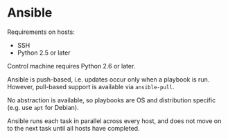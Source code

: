 # Ansible

Requirements on hosts:

 * SSH
 * Python 2.5 or later

Control machine requires Python 2.6 or later.

Ansible is push-based, i.e. updates occur only when a playbook is run. However, pull-based support is available via `ansible-pull`.

No abstraction is available, so playbooks are OS and distribution specific (e.g. use `apt` for Debian).

Ansible runs each task in parallel across every host, and does not move on to the next task until all hosts have completed.
